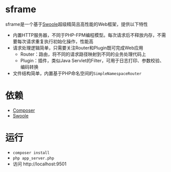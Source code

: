 # sframe
sframe是一个基于[Swoole](http://www.swoole.com/)超级精简且高性能的Web框架，提供以下特性
* 内置HTTP服务器，不同于PHP-FPM编程模型。每次请求后不释放内存，不需要每次请求重复执行初始化操作，性能高
* 请求处理逻辑简单，只需要关注Router和Plugin既可完成Web应用
	* Router：路由，将不同的请求路径映射到不同的业务处理代码上
	* Plugin：插件，类似Java Servlet的Filter，可用于日志打印、参数校验、编码转换
* 文件结构简单，内置基于PHP命名空间的`SimpleNamespaceRouter`
# 依赖
* [Composer](https://getcomposer.org/)
* [Swoole](https://wiki.swoole.com/wiki/page/6.html)
# 运行
* `composer install`
* `php app_server.php`
* 访问 http://localhost:9501